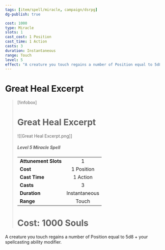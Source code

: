 ```yaml
---
tags: [item/spell/miracle, campaign/dsrpg]
dg-publish: true

cost: 1000
type: Miracle
slots: 1
cast_cost: 1 Position
cast_time: 1 Action
casts: 3
duration: Instantaneous
range: Touch
level: 5
effect: "A creature you touch regains a number of Position equal to 5d8 + your spellcasting ability modifier."
---
```




# Great Heal Excerpt

> [!infobox]
> # Great Heal Excerpt
> ![[Great Heal Excerpt.png]]
> ##### Level 5 Miracle Spell
> | | |
> | :-- | :-: |
> | **Attunement Slots** | 1 |
> | **Cost** | 1 Position |
> | **Cast Time** | 1 Action |
> | **Casts** | 3 |
> | **Duration** |  Instantaneous |
> | **Range** |  Touch |
> # Cost: 1000 Souls

A creature you touch regains a number of Position equal to 5d8 + your spellcasting ability modifier.